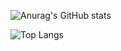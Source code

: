 ![Anurag's GitHub stats](https://github-readme-stats.vercel.app/api?username=fatupopzz&show_icons=true&theme=transparent)


![Top Langs](https://github-readme-stats.vercel.app/api/top-langs/?username=fatupopzz&layout=compact)
